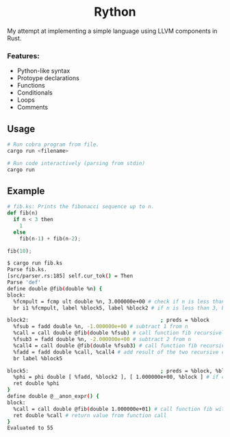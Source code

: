 <h1 align="center">Rython</h1>

My attempt at implementing a simple language using LLVM components in Rust.

### Features:
- Python-like syntax
- Protoype declarations
- Functions
- Conditionals
- Loops
- Comments

## Usage

```bash
# Run cobra program from file.
cargo run <filename>

# Run code interactively (parsing from stdin)
cargo run
```

## Example

```python
# fib.ks: Prints the fibonacci sequence up to n.
def fib(n)
  if n < 3 then
    1
  else
    fib(n-1) + fib(n-2);

fib(10);
```

```bash
$ cargo run fib.ks
Parse fib.ks.
[src/parser.rs:185] self.cur_tok() = Then
Parse 'def'
define double @fib(double %n) {
block:
  %fcmpult = fcmp ult double %n, 3.000000e+00 # check if n is less than 3 (if condition)
  br i1 %fcmpult, label %block5, label %block2 # if n is less than 3, branch to block5, otherwise to block2

block2:                                           ; preds = %block
  %fsub = fadd double %n, -1.000000e+00 # subtract 1 from n
  %call = call double @fib(double %fsub) # call function fib recursively
  %fsub3 = fadd double %n, -2.000000e+00 # subtract 2 from n
  %call4 = call double @fib(double %fsub3) # call function fib recursively
  %fadd = fadd double %call, %call4 # add result of the two recursive calls
  br label %block5

block5:                                           ; preds = %block, %block2
  %phi = phi double [ %fadd, %block2 ], [ 1.000000e+00, %block ] # if coming from block, return 1, otherwise return value from block2 (phi node, SSA)
  ret double %phi
}
define double @__anon_expr() {
block:
  %call = call double @fib(double 1.000000e+01) # call function fib with n = 10
  ret double %call # return value from function call
}
Evaluated to 55
```
